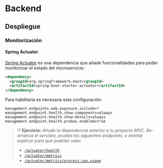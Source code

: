# Backend

## Despliegue

### Monitorización

#### Spring Actuator

[Spring Actuator](https://docs.spring.io/spring-boot/docs/current/reference/html/actuator.html) es una dependencia que añade funcionalidades para poder monitorizar el estado del microservicio:

```xml
<dependency>
  <groupId>org.springframework.boot</groupId>
  <artifactId>spring-boot-starter-actuator</artifactId>
</dependency>
```

Para habilitarla es necesaria esta configuración:

```properties
management.endpoints.web.exposure.include=*
management.endpoint.health.show-components=always
management.endpoint.health.show-details=always
management.endpoint.health.probes.enabled=true
```

> ⁉️ **Ejercicio:** _Añade la dependencia anterior a tu proyecto MVC. Re-arranca el servidor, prueba los siguientes endpoints, e intenta explicar para qué podrían valer:_
> - [`/actuator/health`](http://localhost:8080/actuator/health)
> - [`/actuator/metrics`](http://localhost:8080/actuator/metrics)
> - [`/actuator/metrics/process.cpu.usage`](http://localhost:8080/actuator/metrics/process.cpu.usage)
